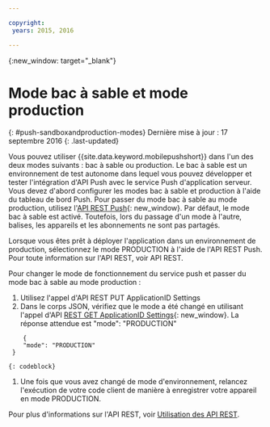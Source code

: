 ```yaml
---

copyright:
 years: 2015, 2016

---
```


{:new_window: target="_blank"}
# Mode bac à sable et mode production
{: #push-sandboxandproduction-modes}
Dernière mise à jour : 17 septembre 2016
{: .last-updated}

Vous pouvez utiliser {{site.data.keyword.mobilepushshort}} dans l'un des deux modes suivants : bac à sable ou production. Le bac à sable est un environnement de test autonome dans lequel vous pouvez développer et tester l'intégration d'API Push avec le service Push
d'application serveur. Vous devez d'abord configurer les modes bac à sable et production à l'aide du tableau de bord Push. Pour passer du mode bac à sable au mode production, utilisez l'[API REST Push](https://mobile.{DomainName}/imfpush/){: new_window}. Par défaut, le mode bac à sable est activé. Toutefois, lors du passage d'un mode à l'autre, balises, les appareils et les abonnements ne sont pas partagés.


Lorsque vous êtes prêt à déployer l'application dans un environnement de production, sélectionnez le mode PRODUCTION à l'aide de l'API REST Push. Pour toute information sur l'API REST, voir API REST.

Pour changer le mode de fonctionnement du service push et passer du mode bac à sable au mode production :

1. Utilisez l'appel d'API REST PUT ApplicationID Settings
2. Dans le corps JSON, vérifiez que le mode a été changé en utilisant l'appel d'API [REST GET ApplicationID Settings](https://mobile.{DomainName}/imfpush/){: new_window}. La réponse attendue est "mode": "PRODUCTION"
```
    { 
    "mode": "PRODUCTION"
 }
```
	{: codeblock}
1. Une fois que vous avez changé de mode d'environnement, relancez l'exécution de votre code client de manière à enregistrer votre appareil en mode PRODUCTION.

Pour plus d'informations sur l'API REST, voir [Utilisation des API REST](t_restapi.html).

